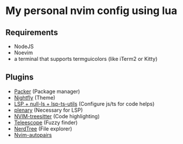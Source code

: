# My personal nvim config using lua

## Requirements

- NodeJS
- Noevim
- a terminal that supports termguicolors (like iTerm2 or Kitty)

## Plugins

- [Packer](https://github.com/wbthomason/packer.nvim#quickstart) (Package manager)
- [Nightfly](https://github.com/bluz71/vim-nightfly-guicolors#installation) (Theme)
- [LSP + null-ls + lsp-ts-utils](https://jose-elias-alvarez.medium.com/configuring-neovims-lsp-client-for-typescript-development-5789d58ea9c) (Configure js/ts for code helps)
- [plenary](https://github.com/nvim-lua/plenary.nvim) (Necessary for LSP)
- [NVIM-treesitter](https://github.com/nvim-treesitter/nvim-treesitter) (Code highlighting)
- [Teleescope](https://github.com/nvim-telescope/telescope.nvim) (Fuzzy finder)
- [NerdTree](https://github.com/kyazdani42/nvim-tree.lua#install) (File explorer)
- [Nvim-autopairs](https://github.com/windwp/nvim-autopairs)
